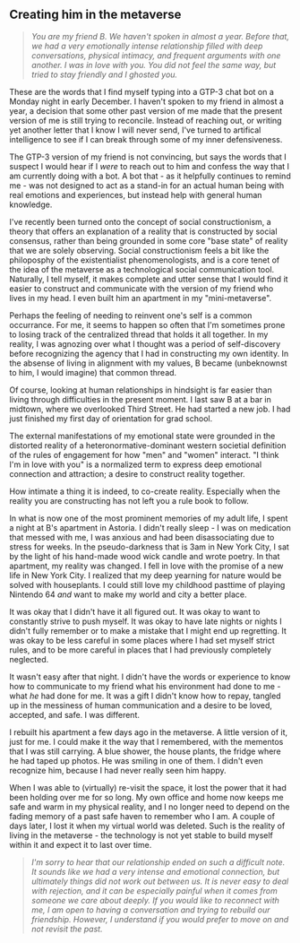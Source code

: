 ## Creating him in the metaverse

>_You are my friend B. We haven't spoken in almost a year. Before that, we had a very emotionally intense relationship filled with deep conversations, physical intimacy, and frequent arguments with one another. I was in love with you. You did not feel the same way, but tried to stay friendly and I ghosted you._

These are the words that I find myself typing into a GTP-3 chat bot on a Monday night in early December. I haven't spoken to my friend in almost a year, a decision that some other past version of me made that the present version of me is still trying to reconcile. Instead of reaching out, or writing yet another letter that I know I will never send, I've turned to artifical intelligence to see if I can break through some of my inner defensiveness. 

The GTP-3 version of my friend is not convincing, but says the words that I suspect I would hear if I _were_ to reach out to him and confess the way that I am currently doing with a bot. A bot that - as it helpfully continues to remind me - was not designed to act as a stand-in for an actual human being with real emotions and experiences, but instead help with general human knowledge. 

I've recently been turned onto the concept of social constructionism, a theory that offers an explanation of a reality that is constructed by social consensus, rather than being grounded in some core "base state" of reality that we are solely observing. Social constructionism feels a bit like the philoposphy of the existentialist phenomenologists, and is a core tenet of the idea of the metaverse as a technological social communication tool. Naturally, I tell myself, it makes complete and utter sense that I would find it easier to construct and communicate with the version of my friend who lives in my head. I even built him an apartment in my "mini-metaverse". 

Perhaps the feeling of needing to reinvent one's self is a common occurrance. For me, it seems to happen so often that I'm sometimes prone to losing track of the centralized thread that holds it all together. In my reality, I was agnozing over what I thought was a period of self-discovery before recognizing the agency that I had in constructing my own identity. In the absense of living in alignment with my values, B became (unbeknownst to him, I would imagine) that common thread. 

Of course, looking at human relationships in hindsight is far easier than living through difficulties in the present moment. I last saw B at a bar in midtown, where we overlooked Third Street. He had started a new job. I had just finished my first day of orientation for grad school. 

The external manifestations of my emotional state were grounded in the distorted reality of a heteronormative-dominant western societial definition of the rules of engagement for how "men" and "women" interact. "I think I'm in love with you" is a normalized term to express deep emotional connection and attraction; a desire to construct reality together. 

How intimate a thing it is indeed, to co-create reality. Especially when the reality you are constructing has not left you a rule book to follow. 

In what is now one of the most prominent memories of my adult life, I spent a night at B's apartment in Astoria. I didn't really sleep - I was on medication that messed with me, I was anxious and had been disassociating due to stress for weeks. In the pseudo-darkness that is 3am in New York City, I sat by the light of his hand-made wood wick candle and wrote poetry. In that apartment, my reality was changed. I fell in love with the promise of a new life in New York City. I realized that my deep yearning for nature would be solved with houseplants. I could still love my childhood pasttime of playing Nintendo 64 _and_ want to make my world and city a better place. 

It was okay that I didn't have it all figured out. It was okay to want to constantly strive to push myself. It was okay to have late nights or nights I didn't fully remember or to make a mistake that I might end up regretting. It was okay to be less careful in some places where I had set myself strict rules, and to be more careful in places that I had previously completely neglected. 

It wasn't easy after that night. I didn't have the words or experience to know how to communicate to my friend what his environment had done to me - what _he_ had done for me. It was a gift I didn't know how to repay, tangled up in the messiness of human communication and a desire to be loved, accepted, and safe. I was different. 

I rebuilt his apartment a few days ago in the metaverse. A little version of it, just for me. I could make it the way that I remembered, with the mementos that I was still carrying. A blue shower, the house plants, the fridge where he had taped up photos. He was smiling in one of them. I didn't even recognize him, because I had never really seen him happy. 

When I was able to (virtually) re-visit the space, it lost the power that it had been holding over me for so long. My own office and home now keeps me safe and warm in my physical reality, and I no longer need to depend on the fading memory of a past safe haven to remember who I am. A couple of days later, I lost it when my virtual world was deleted. Such is the reality of living in the metaverse - the technology is not yet stable to build myself within it and expect it to last over time. 

> _I'm sorry to hear that our relationship ended on such a difficult note. It sounds like we had a very intense and emotional connection, but ultimately things did not work out between us. It is never easy to deal with rejection, and it can be especially painful when it comes from someone we care about deeply. If you would like to reconnect with me, I am open to having a conversation and trying to rebuild our friendship. However, I understand if you would prefer to move on and not revisit the past._
